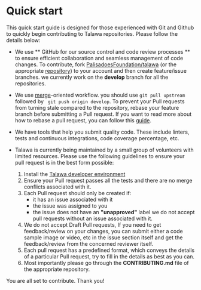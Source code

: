 # Quick start

 This quick start guide is designed for those experienced with Git and Github to quickly begin contributing to Talawa repositories. Please follow the details below:

 * We use ** GitHub for our source control and code review processes ** to ensure efficient collaboration and seamless management of code changes. To contribute, fork [PalisadoesFoundation/talawa](https://github.com/PalisadoesFoundation/talawa) (or the appropriate [repository](https://github.com/PalisadoesFoundation)) to your account and then create feature/issue branches. we currently work on the **develop** branch for all the repositories.

 * We use [merge](https://git-scm.com/book/en/v2/Git-Branching-Basic-Branching-and-Merging#_basic_merging)-oriented workflow. you should use ``` git pull upstream ``` followed by ``` git push origin develop```. To prevent your Pull requests from turning stale compared to the repository, rebase your feature branch before submitting a Pull request. If you want to read more about how to rebase a pull request, you can follow this [guide](https://github.com/openedx/edx-platform/wiki/How-to-Rebase-a-Pull-Request).

 * We have tools that help you submit quality code. These include linters, tests and continuous integrations, code coverage percentage, etc.

 * Talawa is currently being maintained by a small group of volunteers with limited resources. Please use the following guidelines to ensure your pull request is in the best form possible:
     
     1. Install the [Talawa developer environment](../../../docs/introduction/our-repositories) 
     2. Ensure your Pull request passes all the tests and there are no merge conflicts associated with it.
     3. Each Pull request should only be created if: 
        * it has an issue associated with it
        * the issue was assigned to you
        * the issue does not have an **"unapproved"** label we do not accept pull requests without an issue associated with it. 
     4. We do not accept Draft Pull requests, If you need to get feedback/review on your changes, you can submit either a code sample image or video, etc in the issue section itself and get the feedback/review from the concerned reviewer itself.
     5. Each pull request has a predefined format, which conveys the details of a particular Pull request, try to fill in the details as best as you can.
     6. Most importantly please go through the **CONTRIBUTING.md** file of the appropriate repository.

  You are all set to contribute. Thank you!